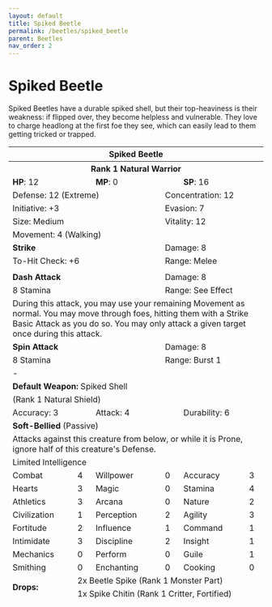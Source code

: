 ```yaml
---
layout: default
title: Spiked Beetle
permalink: /beetles/spiked_beetle
parent: Beetles
nav_order: 2
---
```


# Spiked Beetle

Spiked Beetles have a durable spiked shell, but their top-heaviness is their weakness: if flipped over, they become helpless and vulnerable. They love to charge headlong at the first foe they see, which can easily lead to them getting tricked or trapped.

<table class="creature-table">
  <thead>
    <tr>
      <th colspan="6" class="fs-6 text-grey-lt-000 creature-title-bg">Spiked Beetle</th>
    </tr>
    <tr>
      <th colspan="6" class="fs-5 text-grey-lt-000 creature-title-bg">Rank 1 Natural Warrior</th>
    </tr>
    <tr>
      <td class="text-grey-dk-300 creature-content-bg-dark" colspan="2">
        <strong>HP</strong>: 12
      </td>
      <td class="text-grey-dk-300 creature-content-bg-dark" colspan="2">
        <strong>MP</strong>: 0
      </td>
      <td class="text-grey-dk-300 creature-content-bg-dark" colspan="2">
        <strong>SP</strong>: 16
      </td>
    </tr>
    <tr>
      <td class="text-grey-dk-300 creature-content-bg-light" colspan="3">Defense: 12 (Extreme)</td>
      <td class="text-grey-dk-300 creature-content-bg-light" colspan="3">Concentration: 12</td>
    </tr>
    <tr>
      <td class="text-grey-dk-300 creature-content-bg-light" colspan="3">Initiative: +3</td>
      <td class="text-grey-dk-300 creature-content-bg-light" colspan="3">Evasion: 7</td>
    </tr>
    <tr>
      <td class="text-grey-dk-300 creature-content-bg-light" colspan="3">Size: Medium</td>
      <td class="text-grey-dk-300 creature-content-bg-light" colspan="3">Vitality: 12</td>
    </tr>
    <tr>
      <td class="text-grey-dk-300 creature-content-bg-light" colspan="6">Movement: 4 (Walking)</td>
    </tr>
    <tr>
      <td class="text-grey-dk-300 creature-content-bg-dark" colspan="3">
        <strong>Strike</strong>
      </td>
      <td class="text-grey-dk-300 creature-content-bg-dark" colspan="3">Damage: 8</td>
    </tr>
    <tr>
      <td class="text-grey-dk-300 creature-content-bg-dark" colspan="3">To-Hit Check: +6</td>
      <td class="text-grey-dk-300 creature-content-bg-dark" colspan="3">Range: Melee</td>
    </tr>
    <tr>
      <td class="text-grey-dk-300 creature-content-bg-dark fs-2" colspan="6"></td>
    </tr>
    <tr>
      <td class="text-grey-dk-300 creature-content-bg-light" colspan="3">
        <strong>Dash Attack</strong>
      </td>
      <td class="text-grey-dk-300 creature-content-bg-light" colspan="3">Damage: 8</td>
    </tr>
    <tr class="text-grey-dk-300 creature-content-bg-light">
      <td class="text-grey-dk-300 creature-content-bg-light" colspan="3">8 Stamina</td>
      <td class="text-grey-dk-300 creature-content-bg-light" colspan="3">Range: See Effect</td>
    </tr>
    <tr>
      <td class="text-grey-dk-300 creature-content-bg-light fs-2" colspan="6">During this attack, you may use your remaining Movement as normal. You may move through foes, hitting them with a Strike Basic Attack as you do so. You may only attack a given target once during this attack.</td>
    </tr>
    <tr>
      <td class="text-grey-dk-300 creature-content-bg-light" colspan="3">
        <strong>Spin Attack</strong>
      </td>
      <td class="text-grey-dk-300 creature-content-bg-light" colspan="3">Damage: 8</td>
    </tr>
    <tr class="text-grey-dk-300 creature-content-bg-light">
      <td class="text-grey-dk-300 creature-content-bg-light" colspan="3">8 Stamina</td>
      <td class="text-grey-dk-300 creature-content-bg-light" colspan="3">Range: Burst 1</td>
    </tr>
    <tr>
      <td class="text-grey-dk-300 creature-content-bg-light fs-2" colspan="6">-</td>
    </tr>
    <tr>
      <td class="text-grey-dk-300 creature-content-bg-dark" colspan="6">
        <strong>Default Weapon: </strong>Spiked Shell
      </td>
    </tr>
    <tr>
      <td class="text-grey-dk-300 creature-content-bg-dark" colspan="6">(Rank 1 Natural Shield)</td>
    </tr>
    <tr>
      <td class="text-grey-dk-300 creature-content-bg-dark" colspan="2">Accuracy: 3</td>
      <td class="text-grey-dk-300 creature-content-bg-dark" colspan="2">Attack: 4</td>
      <td class="text-grey-dk-300 creature-content-bg-dark" colspan="2">Durability: 6</td>
    </tr>
    <tr>
      <td class="text-grey-dk-300 creature-content-bg-light" colspan="6">
        <strong>Soft-Bellied</strong> (Passive)
      </td>
    </tr>
    <tr>
      <td class="text-grey-dk-300 creature-content-bg-light fs-2" colspan="6">Attacks against this creature from below, or while it is Prone, ignore half of this creature's Defense.</td>
    </tr>
    <tr>
      <td class="text-grey-dk-300 creature-content-bg-dark fs-4" colspan="6">Limited Intelligence</td>
    </tr>
    <tr>
      <td class="text-grey-dk-300 creature-content-bg-dark fs-2">Combat</td>
      <td class="text-grey-dk-300 creature-content-bg-dark fs-2">4</td>
      <td class="text-grey-dk-300 creature-content-bg-dark fs-2">Willpower</td>
      <td class="text-grey-dk-300 creature-content-bg-dark fs-2">0</td>
      <td class="text-grey-dk-300 creature-content-bg-dark fs-2">Accuracy</td>
      <td class="text-grey-dk-300 creature-content-bg-dark fs-2">3</td>
    </tr>
    <tr class="text-grey-dk-300 creature-content-bg-dark fs-2">
      <td class="text-grey-dk-300 creature-content-bg-dark fs-2">Hearts</td>
      <td class="text-grey-dk-300 creature-content-bg-dark fs-2">3</td>
      <td class="text-grey-dk-300 creature-content-bg-dark fs-2">Magic</td>
      <td class="text-grey-dk-300 creature-content-bg-dark fs-2">0</td>
      <td class="text-grey-dk-300 creature-content-bg-dark fs-2">Stamina</td>
      <td class="text-grey-dk-300 creature-content-bg-dark fs-2">4</td>
    </tr>
    <tr class="text-grey-dk-300 creature-content-bg-dark fs-2">
      <td class="text-grey-dk-300 creature-content-bg-dark fs-2">Athletics</td>
      <td class="text-grey-dk-300 creature-content-bg-dark fs-2">3</td>
      <td class="text-grey-dk-300 creature-content-bg-dark fs-2">Arcana</td>
      <td class="text-grey-dk-300 creature-content-bg-dark fs-2">0</td>
      <td class="text-grey-dk-300 creature-content-bg-dark fs-2">Nature</td>
      <td class="text-grey-dk-300 creature-content-bg-dark fs-2">2</td>
    </tr>
    <tr class="text-grey-dk-300 creature-content-bg-dark fs-2">
      <td class="text-grey-dk-300 creature-content-bg-dark fs-2">Civilization</td>
      <td class="text-grey-dk-300 creature-content-bg-dark fs-2">1</td>
      <td class="text-grey-dk-300 creature-content-bg-dark fs-2">Perception</td>
      <td class="text-grey-dk-300 creature-content-bg-dark fs-2">2</td>
      <td class="text-grey-dk-300 creature-content-bg-dark fs-2">Agility</td>
      <td class="text-grey-dk-300 creature-content-bg-dark fs-2">3</td>
    </tr>
    <tr class="text-grey-dk-300 creature-content-bg-dark fs-2">
      <td class="text-grey-dk-300 creature-content-bg-dark fs-2">Fortitude</td>
      <td class="text-grey-dk-300 creature-content-bg-dark fs-2">2</td>
      <td class="text-grey-dk-300 creature-content-bg-dark fs-2">Influence</td>
      <td class="text-grey-dk-300 creature-content-bg-dark fs-2">1</td>
      <td class="text-grey-dk-300 creature-content-bg-dark fs-2">Command</td>
      <td class="text-grey-dk-300 creature-content-bg-dark fs-2">1</td>
    </tr>
    <tr class="text-grey-dk-300 creature-content-bg-dark fs-2">
      <td class="text-grey-dk-300 creature-content-bg-dark fs-2">Intimidate</td>
      <td class="text-grey-dk-300 creature-content-bg-dark fs-2">3</td>
      <td class="text-grey-dk-300 creature-content-bg-dark fs-2">Discipline</td>
      <td class="text-grey-dk-300 creature-content-bg-dark fs-2">2</td>
      <td class="text-grey-dk-300 creature-content-bg-dark fs-2">Insight</td>
      <td class="text-grey-dk-300 creature-content-bg-dark fs-2">1</td>
    </tr>
    <tr class="text-grey-dk-300 creature-content-bg-dark fs-2">
      <td class="text-grey-dk-300 creature-content-bg-dark fs-2">Mechanics</td>
      <td class="text-grey-dk-300 creature-content-bg-dark fs-2">0</td>
      <td class="text-grey-dk-300 creature-content-bg-dark fs-2">Perform</td>
      <td class="text-grey-dk-300 creature-content-bg-dark fs-2">0</td>
      <td class="text-grey-dk-300 creature-content-bg-dark fs-2">Guile</td>
      <td class="text-grey-dk-300 creature-content-bg-dark fs-2">1</td>
    </tr>
    <tr class="text-grey-dk-300 creature-content-bg-dark fs-2">
      <td class="text-grey-dk-300 creature-content-bg-dark fs-2">Smithing</td>
      <td class="text-grey-dk-300 creature-content-bg-dark fs-2">0</td>
      <td class="text-grey-dk-300 creature-content-bg-dark fs-2">Enchanting</td>
      <td class="text-grey-dk-300 creature-content-bg-dark fs-2">0</td>
      <td class="text-grey-dk-300 creature-content-bg-dark fs-2">Cooking</td>
      <td class="text-grey-dk-300 creature-content-bg-dark fs-2">0</td>
    </tr>
    <tr>
      <td class="text-grey-dk-300 creature-content-bg-light" rowspan="2">
        <strong>Drops:</strong>
      </td>
      <td class="text-grey-dk-300 creature-content-bg-light" colspan="5">2x Beetle Spike (Rank 1 Monster Part)</td>
    </tr>
    <tr>
      <td class="text-grey-dk-300 creature-content-bg-light" colspan="5">1x Spike Chitin (Rank 1 Critter, Fortified)</td>
    </tr>
  </thead>
</table>
